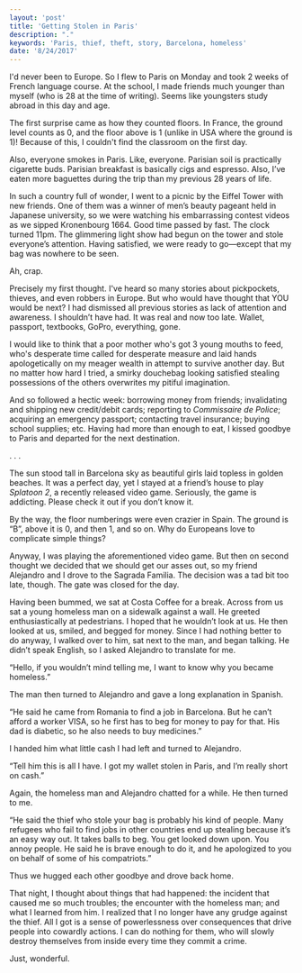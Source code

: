 ```yaml
---
layout: 'post'
title: 'Getting Stolen in Paris'
description: "."
keywords: 'Paris, thief, theft, story, Barcelona, homeless'
date: '8/24/2017'
---
```


I'd never been to Europe. So I flew to Paris on Monday and took 2 weeks of French language course. At the school, I made friends much younger than myself (who is 28 at the time of writing). Seems like youngsters study abroad in this day and age.

The first surprise came as how they counted floors. In France, the ground level counts as 0, and the floor above is 1 (unlike in USA where the ground is 1)! Because of this, I couldn't find the classroom on the first day.

Also, everyone smokes in Paris. Like, everyone. Parisian soil is practically cigarette buds. Parisian breakfast is basically cigs and espresso. Also, I’ve eaten more baguettes during the trip than my previous 28 years of life.

In such a country full of wonder, I went to a picnic by the Eiffel Tower with new friends. One of them was a winner of men’s beauty pageant held in Japanese university, so we were watching his embarrassing contest videos as we sipped Kronenbourg 1664. Good time passed by fast. The clock turned 11pm. The glimmering light show had begun on the tower and stole everyone’s attention. Having satisfied, we were ready to go—except that my bag was nowhere to be seen.

Ah, crap.

Precisely my first thought. I've heard so many stories about pickpockets, thieves, and even robbers in Europe. But who would have thought that YOU would be next? I had dismissed all previous stories as lack of attention and awareness. I shouldn’t have had. It was real and now  too late. Wallet, passport, textbooks, GoPro, everything, gone.

I would like to think that a poor mother who's got 3 young mouths to feed, who's desperate time called for desperate measure and laid hands apologetically on my meager wealth in attempt to survive another day. But no matter how hard I tried, a smirky douchebag looking satisfied stealing possessions of the others overwrites my pitiful imagination.

And so followed a hectic week: borrowing money from friends; invalidating and shipping new credit/debit cards; reporting to *Commissaire de Police*; acquiring an emergency passport; contacting travel insurance; buying school supplies; etc. Having had more than enough to eat, I kissed goodbye to Paris and departed for the next destination.

.
.
.

The sun stood tall in Barcelona sky as beautiful girls laid topless in golden beaches. It was a perfect day, yet I stayed at a friend’s house to play *Splatoon 2*, a recently released video game. Seriously, the game is addicting. Please check it out if you don’t know it.

By the way, the floor numberings were even crazier in Spain. The ground is “B”, above it is 0, and then 1, and so on. Why do Europeans love to complicate simple things?

Anyway, I was playing the aforementioned video game. But then on second thought we decided that we should get our asses out, so my friend Alejandro and I drove to the Sagrada Familia. The decision was a tad bit too late, though. The gate was closed for the day.

Having been bummed, we sat at Costa Coffee for a break. Across from us sat a young homeless man on a sidewalk against a wall. He greeted enthusiastically at pedestrians. I hoped that he wouldn’t look at us. He then looked at us, smiled, and begged for money. Since I had nothing better to do anyway, I walked over to him, sat next to the man, and began talking. He didn’t speak English, so I asked Alejandro to translate for me.

“Hello, if you wouldn’t mind telling me, I want to know why you became homeless.”

The man then turned to Alejandro and gave a long explanation in Spanish.

“He said he came from Romania to find a job in Barcelona. But he can’t afford a worker VISA, so he first has to beg for money to pay for that. His dad is diabetic, so he also needs to buy medicines.”

I handed him what little cash I had left and turned to Alejandro.

“Tell him this is all I have. I got my wallet stolen in Paris, and I’m really short on cash.”

Again, the homeless man and Alejandro chatted for a while. He then turned to me.

“He said the thief who stole your bag is probably his kind of people. Many refugees who fail to find jobs in other countries end up stealing because it’s an easy way out. It takes balls to beg. You get looked down upon. You annoy people. He said he is brave enough to do it, and he apologized to you on behalf of some of his compatriots.”

Thus we hugged each other goodbye and drove back home.

That night, I thought about things that had happened: the incident that caused me so much troubles; the encounter with the homeless man; and what I learned from him. I realized that I no longer have any grudge against the thief. All I got is a sense of powerlessness over consequences that drive people into cowardly actions. I can do nothing for them, who will slowly destroy themselves from inside every time they commit a crime.

Just, wonderful.
